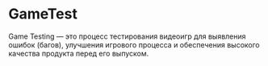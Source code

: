 # GameTest
Game Testing — это процесс тестирования видеоигр для выявления ошибок (багов), улучшения игрового процесса и обеспечения высокого качества продукта перед его выпуском.
